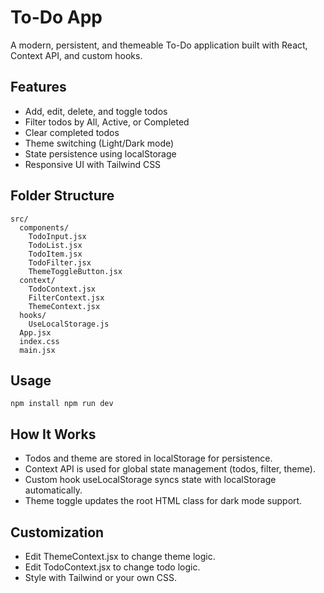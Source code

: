 # To-Do App
A modern, persistent, and themeable To-Do application built with React, Context API, and custom hooks.

## Features
- Add, edit, delete, and toggle todos
- Filter todos by All, Active, or Completed
- Clear completed todos
- Theme switching (Light/Dark mode)
- State persistence using localStorage
- Responsive UI with Tailwind CSS


## Folder Structure
```
src/
  components/
    TodoInput.jsx
    TodoList.jsx
    TodoItem.jsx
    TodoFilter.jsx
    ThemeToggleButton.jsx
  context/
    TodoContext.jsx
    FilterContext.jsx
    ThemeContext.jsx
  hooks/
    UseLocalStorage.js
  App.jsx
  index.css
  main.jsx
  ```

  ## Usage
  ``
  npm install
  npm run dev
  ``
  ## How It Works
- Todos and theme are stored in localStorage for persistence.
- Context API is used for global state management (todos, filter, theme).
- Custom hook useLocalStorage syncs state with localStorage automatically.
- Theme toggle updates the root HTML class for dark mode support.

## Customization

- Edit ThemeContext.jsx to change theme logic.
- Edit TodoContext.jsx to change todo logic.
- Style with Tailwind or your own CSS.